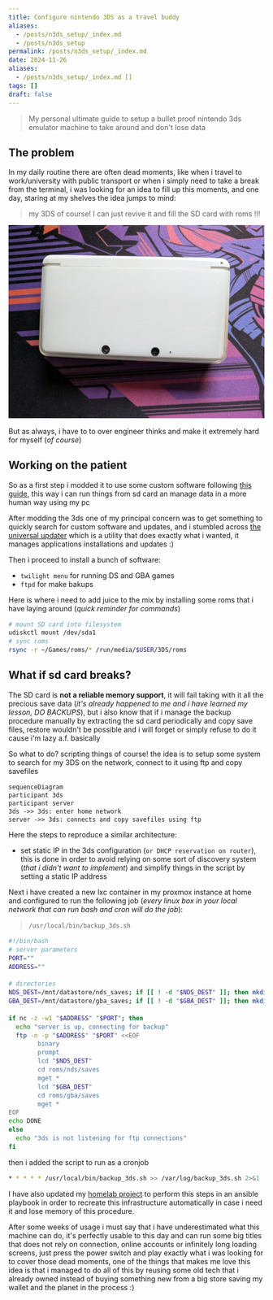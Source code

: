 ```yaml
---
title: Configure nintendo 3DS as a travel buddy
aliases:
  - /posts/n3ds_setup/_index.md
  - /posts/n3ds_setup
permalink: /posts/n3ds_setup/_index.md
date: 2024-11-26
aliases:
  - /posts/n3ds_setup/_index.md []
tags: []
draft: false
---
```


>My personal ultimate guide to setup a bullet proof nintendo 3ds emulator machine to take around and don't lose data

## The problem

In my daily routine there are often dead moments, like when i travel to work/university with public transport or when i simply need to take a break from the terminal, i was looking for an idea to fill up this moments, and one day, staring at my shelves the idea jumps to mind:

> my 3DS of course! I can just revive it and fill the SD card with roms !!!

![3ds.png](3ds.jpg)

But as always, i have to to over engineer thinks and make it extremely hard for myself (*of course*)

## Working on the patient

So as a first step i modded it to use some custom software following [this guide](https://3ds.hacks.guide/), this way i can run things from sd card an manage data in a more human way using my pc

After modding the 3ds one of my principal concern was to get something to quickly search for custom software and updates, and i stumbled across [the universal updater](https://universal-team.net/projects/universal-updater) which is a utility that does exactly what i wanted, it manages applications installations and updates :)

Then i proceed to install a bunch of software:

- `twilight menu` for running DS and GBA games
- `ftpd` for make bakups

Here is where i need to add juice to the mix by installing some roms that i have laying around (*quick reminder for commands*)

```bash
# mount SD card into filesystem
udiskctl mount /dev/sda1
# sync roms
rsync -r ~/Games/roms/* /run/media/$USER/3DS/roms
```

## What if sd card breaks?

The SD card is **not a reliable memory support**, it will fail taking with it all the precious save data (*it's already happened to me and i have learned my lesson, DO BACKUPS*), but i also know that if i manage the backup procedure manually by extracting the sd card periodically and copy save files, restore wouldn't be possible and i will forget or simply refuse to do it cause i'm lazy a.f. basically

So what to do? scripting things of course! the idea is to setup some system to search for my 3DS on the network, connect to it using ftp and copy savefiles

```mermaid
sequenceDiagram
participant 3ds
participant server
3ds ->> 3ds: enter home network
server ->> 3ds: connects and copy savefiles using ftp
```

Here the steps to reproduce a similar architecture:

- set static IP in the 3ds configuration (`or DHCP reservation on router`), this is done in order to avoid relying on some sort of discovery system (*that i didn't want to implement*) and simplify things in the script by setting a static IP address

Next i have created a new lxc container in my proxmox instance at home and configured to run the following job (*every linux box in your local network that can run bash and cron will do the job*):

> `/usr/local/bin/backup_3ds.sh`
```bash
#!/bin/bash
# server parameters
PORT=""
ADDRESS=""

# directories
NDS_DEST=/mnt/datastore/nds_saves; if [[ ! -d "$NDS_DEST" ]]; then mkdir -p "$NDS_DEST"; fi
GBA_DEST=/mnt/datastore/gba_saves; if [[ ! -d "$GBA_DEST" ]]; then mkdir -p "$GBA_DEST"; fi

if nc -z -w1 "$ADDRESS" "$PORT"; then
  echo "server is up, connecting for backup"
  ftp -n -p "$ADDRESS" "$PORT" <<EOF
        binary
        prompt
        lcd "$NDS_DEST"
        cd roms/nds/saves
        mget *
        lcd "$GBA_DEST"
        cd roms/gba/saves
        mget *
EOF
echo DONE
else
  echo "3ds is not listening for ftp connections"
fi
```

then i added the script to run as a cronjob

```bash
* * * * * /usr/local/bin/backup_3ds.sh >> /var/log/backup_3ds.sh 2>&1
```

I have also updated my [homelab project](https://github.com/carnivuth/labcraft/blob/main/playbooks/backupper.yml) to perform this steps in an ansible playbook in order to recreate this infrastructure automatically in case i need it and lose memory of this procedure.

After some weeks of usage i must say that i have underestimated what this machine can do, it's perfectly usable to this day and can run some big titles that does not rely on  connection, online accounts or infinitely long loading screens, just press the power switch and play exactly what i was looking for to cover those dead moments, one of the things that makes me love this idea is that i managed to do all of this by reusing some old tech that i already owned instead of buying something new from a big store saving my wallet and the planet in the process :)
